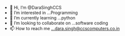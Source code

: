 - 👋 Hi, I’m @DaraSinghCCS
- 👀 I’m interested in ...Programming
- 🌱 I’m currently learning ...python
- 💞️ I’m looking to collaborate on ...software coding
- 📫 How to reach me ...dara.singh@ccscomputers.co.in

<!---
DaraSinghCCS/DaraSinghCCS is a ✨ special ✨ repository because its `README.md` (this file) appears on your GitHub profile.
You can click the Preview link to take a look at your changes.
--->
